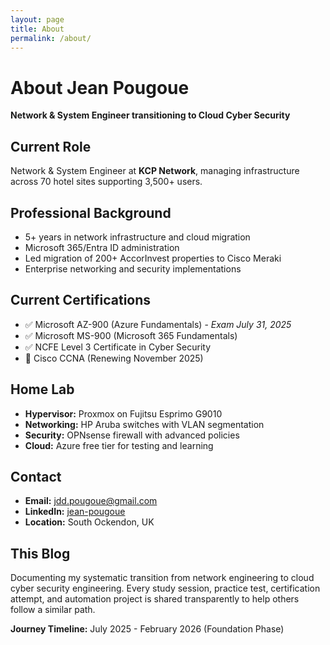```yaml
---
layout: page
title: About
permalink: /about/
---
```


# About Jean Pougoue

**Network & System Engineer transitioning to Cloud Cyber Security**

## Current Role
Network & System Engineer at **KCP Network**, managing infrastructure across 70 hotel sites supporting 3,500+ users.

## Professional Background
- 5+ years in network infrastructure and cloud migration
- Microsoft 365/Entra ID administration
- Led migration of 200+ AccorInvest properties to Cisco Meraki
- Enterprise networking and security implementations

## Current Certifications
- ✅ Microsoft AZ-900 (Azure Fundamentals) - *Exam July 31, 2025*
- ✅ Microsoft MS-900 (Microsoft 365 Fundamentals)
- ✅ NCFE Level 3 Certificate in Cyber Security
- 🔄 Cisco CCNA (Renewing November 2025)

## Home Lab
- **Hypervisor:** Proxmox on Fujitsu Esprimo G9010
- **Networking:** HP Aruba switches with VLAN segmentation
- **Security:** OPNsense firewall with advanced policies
- **Cloud:** Azure free tier for testing and learning

## Contact
- **Email:** jdd.pougoue@gmail.com
- **LinkedIn:** [jean-pougoue](https://linkedin.com/in/jean-pougoue)
- **Location:** South Ockendon, UK

## This Blog
Documenting my systematic transition from network engineering to cloud cyber security engineering. Every study session, practice test, certification attempt, and automation project is shared transparently to help others follow a similar path.

**Journey Timeline:** July 2025 - February 2026 (Foundation Phase)
